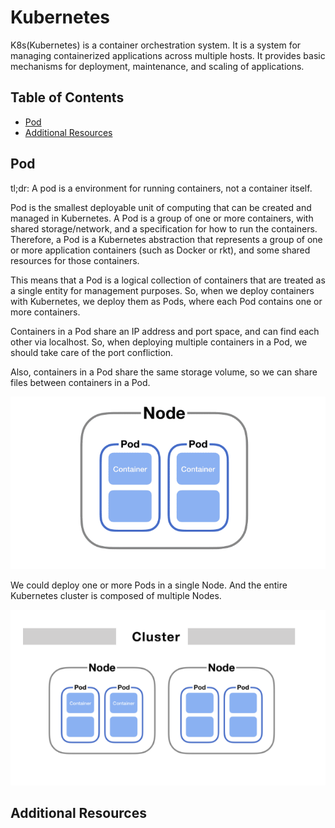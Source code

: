 # Kubernetes

K8s(Kubernetes) is a container orchestration system. It is a system for managing containerized applications across multiple hosts. It provides basic mechanisms for deployment, maintenance, and scaling of applications.

## Table of Contents

- [Pod](#pod)
- [Additional Resources](#additional-resources)

## Pod

tl;dr: A pod is a environment for running containers, not a container itself.

Pod is the smallest deployable unit of computing that can be created and managed in Kubernetes.
A Pod is a group of one or more containers, with shared storage/network, and a specification for how to run the containers.
Therefore, a Pod is a Kubernetes abstraction that represents a group of one or more application containers (such as Docker or rkt), and some shared resources for those containers.

This means that a Pod is a logical collection of containers that are treated as a single entity for management purposes.
So, when we deploy containers with Kubernetes, we deploy them as Pods, where each Pod contains one or more containers.

Containers in a Pod share an IP address and port space, and can find each other via localhost.
So, when deploying multiple containers in a Pod, we should take care of the port confliction.

Also, containers in a Pod share the same storage volume, so we can share files between containers in a Pod.

![Pods](./imgs/k8s_pod.png)

We could deploy one or more Pods in a single Node. And the entire Kubernetes cluster is composed of multiple Nodes.

![K8s cluster](./imgs/k8s_cluster.png)

## Additional Resources
